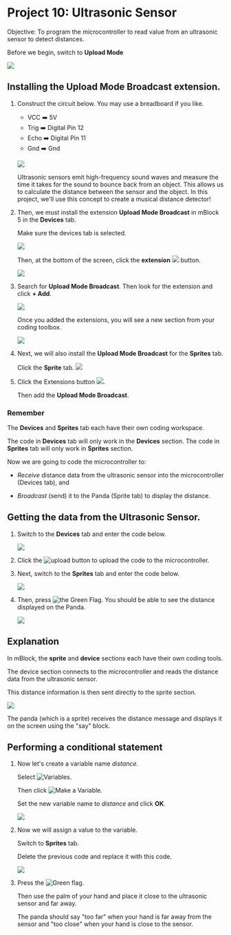 # Project 10: Ultrasonic Sensor

Objective: To program the microcontroller to read value from an ultrasonic sensor to detect distances.

Before we begin, switch to **Upload Mode**

![](images/toggle_UploadMode.jpg)

## Installing the Upload Mode Broadcast extension.

1. Construct the circuit below. You may use a breadboard if you like.
    - VCC  ➡️  5V
    - Trig ➡️  Digital Pin 12
    - Echo ➡️  Digital Pin 11
    - Gnd  ➡️  Gnd

    ![](images/p10_circuit.png)

    Ultrasonic sensors emit high-frequency sound waves and measure the time it takes for the sound to bounce back from an object. This allows us to calculate the distance between the sensor and the object. In this project, we'll use this concept to create a musical distance detector!

1. Then, we must install the extension **Upload Mode Broadcast** in mBlock 5 in the **Devices** tab.

    Make sure the devices tab is selected.
    
    ![](images/tabDevices.jpg)

    Then, at the bottom of the screen, click the **extension** ![](images/btn_extension.png) button.

    ![](images/p10_instruction1.png)

1. Search for **Upload Mode Broadcast**. Then look for the extension and click **+ Add**.

    ![](images/p10_instruction2.png)

    Once you added the extensions, you will see a new section from your coding toolbox.

    ![](images/p10_instruction3.png)

1. Next, we will also install the **Upload Mode Broadcast** for the **Sprites** tab.

    Click the **Sprite** tab. ![](images/tabSprites.jpg)

1. Click the Extensions button ![](images/btn_extension.png).

    Then add the **Upload Mode Broadcast**.


### Remember

The **Devices** and **Sprites** tab each have their own coding workspace.

The code in **Devices** tab will only work in the **Devices** section.
The code in **Sprites** tab will only work in **Sprites** section.


Now we are going to code the microcontroller to:

- *Receive* distance data from the ultrasonic sensor into the microcontroller (Devices tab), and

- *Broadcast* (send) it to the Panda (Sprite tab) to display the distance.



## Getting the data from the Ultrasonic Sensor.

1. Switch to the **Devices** tab and enter the code below.

    ![](images/p10_instruction6.png)

1. Click the ![upload](images/btnUpload.jpg) button to upload the code to the microcontroller.

1. Next, switch to the **Sprites** tab and enter the code below.

    ![](images/p10_instruction7.png)

1. Then, press ![the Green Flag](images/btnGreenFlag.jpg). You should be able to see the distance displayed on the Panda.

    ![](images/p10_instruction8.png)


## Explanation

In mBlock, the **sprite** and **device** sections each have their own coding tools.

The device section connects to the microcontroller and reads the distance data from the ultrasonic sensor.

This distance information is then sent directly to the sprite section.

![](images/p10_instruction9.png)

The panda (which is a sprite) receives the distance message and displays it on the screen using the "say" block.

## Performing a conditional statement

1. Now let's create a variable name *distance*.

    Select ![**Variables**](images/btn_Variable.png).

    Then click ![**Make a Variable**](images/btn_MakeAVariable.png).

    Set the new variable name to *distance* and click **OK**.

    ![](images/p10_instruction10.png)


1. Now we will assign a value to the variable.

    Switch to **Sprites** tab.

    Delete the previous code and replace it with this code.

    ![](images/p10_instruction11.png)

1. Press the ![Green flag](images/btnGreenFlag.jpg).

    Then use the palm of your hand and place it close to the ultrasonic sensor and far away.

    The panda should say "too far" when your hand is far away from the sensor and "too close" when your hand is close to the sensor.




